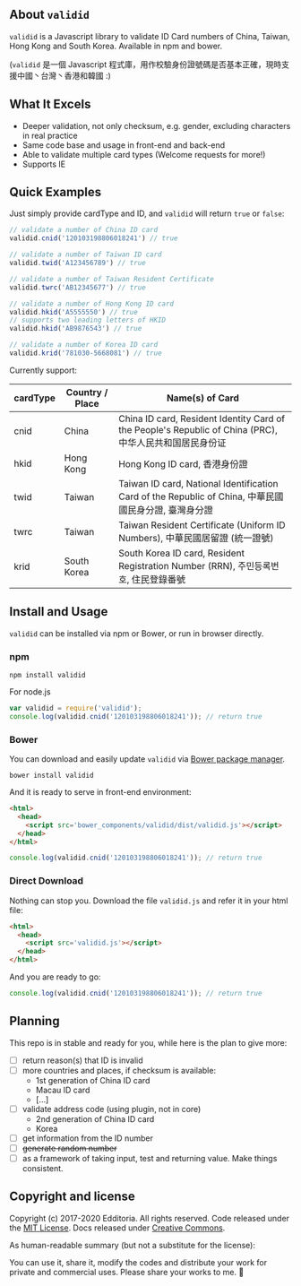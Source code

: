 ## About `validid`

`validid` is a Javascript library to validate ID Card numbers of China, Taiwan, Hong Kong and South Korea. Available in npm and bower.

\(`validid` 是一個 Javascript 程式庫，用作校驗身份證號碼是否基本正確，現時支援中國丶台灣丶香港和韓國 :\)

## What It Excels

- Deeper validation, not only checksum, e.g. gender, excluding characters in real practice
- Same code base and usage in front-end and back-end
- Able to validate multiple card types (Welcome requests for more!)
- Supports IE

## Quick Examples

Just simply provide cardType and ID, and `validid` will return `true` or `false`:

```js
// validate a number of China ID card
validid.cnid('120103198806018241') // true

// validate a number of Taiwan ID card
validid.twid('A123456789') // true

// validate a number of Taiwan Resident Certificate
validid.twrc('AB12345677') // true

// validate a number of Hong Kong ID card
validid.hkid('A5555550') // true
// supports two leading letters of HKID
validid.hkid('AB9876543') // true

// validate a number of Korea ID card
validid.krid('781030-5668081') // true
```

Currently support:

| cardType | Country / Place | Name(s) of Card |
| -------- | --------------- | --------------- |
| cnid     | China           | China ID card, Resident Identity Card of the People's Republic of China (PRC), 中华人民共和国居民身份证 |
| hkid     | Hong Kong       | Hong Kong ID card, 香港身份證 |
| twid     | Taiwan          | Taiwan ID card, National Identification Card of the Republic of China, 中華民國國民身分證, 臺灣身分證 |
| twrc     | Taiwan          | Taiwan Resident Certificate (Uniform ID Numbers), 中華民國居留證 (統一證號) |
| krid     | South Korea     | South Korea ID card, Resident Registration Number (RRN), 주민등록번호, 住民登錄番號 |

## Install and Usage

`validid` can be installed via npm or Bower, or run in browser directly.

### npm

```shell
npm install validid
```

For node.js

```js
var validid = require('validid');
console.log(validid.cnid('120103198806018241')); // return true
```

### Bower

You can download and easily update `validid` via [Bower package manager](https://bower.io/).

```shell
bower install validid
```

And it is ready to serve in front-end environment:

```html
<html>
  <head>
    <script src='bower_components/validid/dist/validid.js'></script>
  </head>
</html>

```

```js
console.log(validid.cnid('120103198806018241')); // return true
```

### Direct Download

Nothing can stop you. Download the file `validid.js` and refer it in your html file:

```html
<html>
  <head>
    <script src='validid.js'></script>
  </head>
</html>
```

And you are ready to go:

```js
console.log(validid.cnid('120103198806018241')); // return true
```

## Planning

This repo is in stable and ready for you, while here is the plan to give more:

- [ ] return reason(s) that ID is invalid
- [ ] more countries and places, if checksum is available:
  - 1st generation of China ID card
  - Macau ID card
  - \[...\]
- [ ] validate address code (using plugin, not in core)
  - 2nd generation of China ID card
  - Korea
- [ ] get information from the ID number
- [ ] ~~generate random number~~
- [ ] as a framework of taking input, test and returning value. Make things consistent.

## Copyright and license

Copyright (c) 2017-2020 Edditoria. All rights reserved. Code released under the [MIT License](LICENSE.txt). Docs released under [Creative Commons](https://creativecommons.org/licenses/by/4.0/).

As human-readable summary (but not a substitute for the license):

You can use it, share it, modify the codes and distribute your work for private and commercial uses. Please share your works to me. :pizza:
